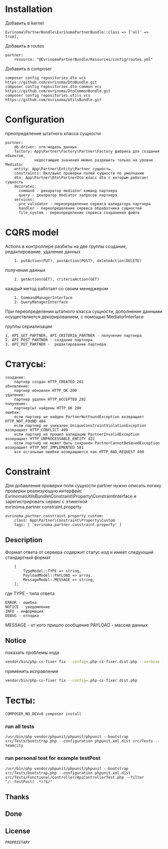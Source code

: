 # Installation

Добавить в kernel

    Evrinoma\PartnerBundle\EvrinomaPartnerBundle::class => ['all' => true],

Добавить в routes

    partner:
        resource: "@EvrinomaPartnerBundle/Resources/config/routes.yml"

Добавить в composer

    composer config repositories.dto vcs https://github.com/evrinoma/DtoBundle.git
    composer config repositories.dto-common vcs https://github.com/evrinoma/DtoCommonBundle.git
    composer config repositories.utils vcs https://github.com/evrinoma/UtilsBundle.git

# Configuration

преопределение штатного класса сущности

    partner:
        db_driver: orm модель данных
        factory: App\Partner\Factory\Partner\Factory фабрика для создания объектов,
                 недостающие значения можно разрешить только на уровне Mediator
        entity: App\Partner\Entity\Partner сущность
        constraints: Вкл/выкл проверки полей сущности по умолчанию 
        dto: App\Partner\Dto\PartnerDto класс dto с которым работает сущность
        decorates:
          command - декоратор mediator команд партнера 
          query - декоратор mediator запросов партнера
        services:
          pre_validator - переопределение сервиса валидатора партнера
          handler - переопределение сервиса обработчика сущностей
          file_system - переопределение сервиса сохранения файла

# CQRS model

Actions в контроллере разбиты на две группы
создание, редактирование, удаление данных

        1. putAction(PUT), postAction(POST), deleteAction(DELETE)
получение данных

        2. getAction(GET), criteriaAction(GET)

каждый метод работает со своим менеджером

        1. CommandManagerInterface
        2. QueryManagerInterface

При переопределении штатного класса сущности, дополнение данными осуществляется декорированием, с помощью MediatorInterface


группы  сериализации

    1. API_GET_PARTNER, API_CRITERIA_PARTNER - получение партнера
    2. API_POST_PARTNER - создание партнера
    3. API_PUT_PARTNER -  редактирование партнера

# Статусы:

    создание:
        партнер создан HTTP_CREATED 201
    обновление:
        партнер обновлен HTTP_OK 200
    удаление:
        партнер удален HTTP_ACCEPTED 202
    получение:
        партнер(ы) найдены HTTP_OK 200
    ошибки:
        если партнер не найден PartnerNotFoundException возвращает HTTP_NOT_FOUND 404
        если партнер не уникален UniqueConstraintViolationException возвращает HTTP_CONFLICT 409
        если партнер не прошел валидацию PartnerInvalidException возвращает HTTP_UNPROCESSABLE_ENTITY 422
        если партнер не может быть сохранен PartnerCannotBeSavedException возвращает HTTP_NOT_IMPLEMENTED 501
        все остальные ошибки возвращаются как HTTP_BAD_REQUEST 400

# Constraint

Для добавления проверки поля сущности partner нужно описать логику проверки реализующую интерфейс Evrinoma\UtilsBundle\Constraint\Property\ConstraintInterface и зарегистрировать сервис с этикеткой evrinoma.partner.constraint.property

    evrinoma.partner.constraint.property.custom:
        class: App\Partner\Constraint\Property\Custom
        tags: [ 'evrinoma.partner.constraint.property' ]

## Description
Формат ответа от сервера содержит статус код и имеет следующий стандартный формат
```text
    [
        TypeModel::TYPE => string,
        PayloadModel::PAYLOAD => array,
        MessageModel::MESSAGE => string,
    ];
```
где
TYPE - типа ответа

    ERROR - ошибка
    NOTICE - уведомление
    INFO - информация
    DEBUG - отладка

MESSAGE - от кого пришло сообщение
PAYLOAD - массив данных

## Notice

показать проблемы кода

```bash
vendor/bin/php-cs-fixer fix --config=.php-cs-fixer.dist.php --verbose --diff --dry-run
```

применить исправления

```bash
vendor/bin/php-cs-fixer fix --config=.php-cs-fixer.dist.php
```

# Тесты:

    COMPOSER_NO_DEV=0 composer install

### run all tests

    /usr/bin/php vendor/phpunit/phpunit/phpunit --bootstrap src/Tests/bootstrap.php --configuration phpunit.xml.dist src/Tests --teamcity

### run personal test for example testPost

    /usr/bin/php vendor/phpunit/phpunit/phpunit --bootstrap src/Tests/bootstrap.php --configuration phpunit.xml.dist src/Tests/Functional/Controller/ApiControllerTest.php --filter "/::testPost( .*)?$/" 

## Thanks

## Done

## License
    PROPRIETARY